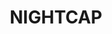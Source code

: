 ---
lastmod: '2025-04-06T06:05:20+00:00'
latitude: -28.53337677
layout: suburb
longitude: 153.2789657
postcode: '2480'
state: NSW
title: NIGHTCAP
url: /nsw/nightcap/
---